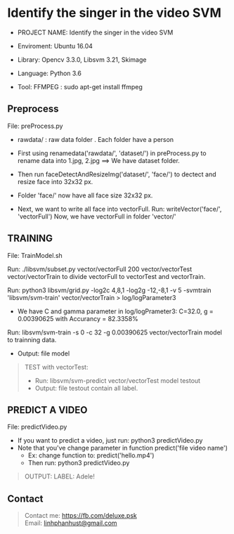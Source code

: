 Identify the singer in the video SVM
======================================

- PROJECT NAME: Identify the singer in the video SVM

- Enviroment: Ubuntu 16.04
- Library: Opencv 3.3.0, Libsvm 3.21, Skimage
- Language: Python 3.6
- Tool: FFMPEG : sudo apt-get install ffmpeg

Preprocess
-------------------------------------
File: preProcess.py
- rawdata/ : raw data folder . Each folder have a person
- First using renamedata('rawdata/', 'dataset/') in preProcess.py to rename data into 1.jpg, 2.jpg
  ==> We have dataset folder.

- Then run faceDetectAndResizeImg('dataset/', 'face/') to dectect and resize face into 32x32 px.
- Folder 'face/' now have all face size 32x32 px.

- Next, we want to write all face into vectorFull.
  Run: writeVector('face/', 'vectorFull')
  Now, we have vectorFull in folder 'vector/'

TRAINING
-------------------------------------
 File: TrainModel.sh

Run: ./libsvm/subset.py vector/vectorFull 200 vector/vectorTest vector/vectorTrain to divide vectorFull to vectorTest and vectorTrain.

Run: python3 libsvm/grid.py -log2c 4,8,1 -log2g -12,-8,1 -v 5 -svmtrain 'libsvm/svm-train' vector/vectorTrain > log/logParameter3
- We have C and gamma parameter in log/logPrameter3:
  C=32.0, g = 0.00390625 with Accurancy = 82.3358%

Run: libsvm/svm-train -s 0 -c 32 -g 0.00390625 vector/vectorTrain model to trainning data.
- Output: file model

> TEST with vectorTest:
> - Run: libsvm/svm-predict vector/vectorTest model testout
> - Output: file testout contain all label.

PREDICT A VIDEO 
-------------------------------------
File: predictVideo.py

- If you want to predict a video, just run: python3 predictVideo.py
- Note that you've change parameter in function predict('file video name')
  + Ex: change function to: predict('hello.mp4')
  + Then run: python3 predictVideo.py

> OUTPUT: LABEL: Adele!

Contact
-------------------------------------
> Contact me: https://fb.com/deluxe.psk <br/>
> Email: linhphanhust@gmail.com
